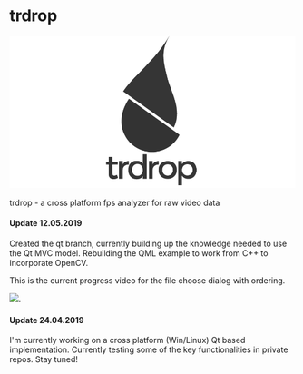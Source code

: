 # trdrop
<img src="images/logos/trdrop_logo_text_wide.png" alt="Teardrop logo">

trdrop - a cross platform fps analyzer for raw video data

#### Update 12.05.2019

Created the qt branch, currently building up the knowledge needed to use the Qt MVC model. Rebuilding the QML example to work from C++ to incorporate OpenCV.

This is the current progress video for the file choose dialog with ordering.

![](images/2019-05-12-filechoose-dialog-progress.gif).

#### Update 24.04.2019

I'm currently working on a cross platform (Win/Linux) Qt based implementation. Currently testing some of the key functionalities in private repos. Stay tuned!

